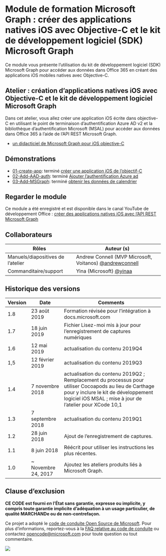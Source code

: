 # <a name="microsoft-graph-training-module---build-ios-native-apps-with-objective-c-and-the-microsoft-graph-sdk"></a>Module de formation Microsoft Graph : créer des applications natives iOS avec Objective-C et le kit de développement logiciel (SDK) Microsoft Graph

Ce module vous présente l’utilisation du kit de développement logiciel (SDK) Microsoft Graph pour accéder aux données dans Office 365 en créant des applications iOS mobiles natives avec Objective-C.

## <a name="lab---build-ios-native-apps-with-objective-c-and-the-microsoft-graph-sdk"></a>Atelier : création d’applications natives iOS avec Objective-C et le kit de développement logiciel Microsoft Graph

Dans cet atelier, vous allez créer une application iOS écrite dans objective-C en utilisant le point de terminaison d’authentification Azure AD v2 et la bibliothèque d’authentification Microsoft (MSAL) pour accéder aux données dans Office 365 à l’aide de l’API REST Microsoft Graph.

- [un didacticiel de Microsoft Graph pour iOS objective-C](https://docs.microsoft.com/graph/tutorials/ios-objectivec)

## <a name="demos"></a>Démonstrations

- [01-create-app](demos/01-create-app): terminé [créer une application iOS de l’objectif-C](https://docs.microsoft.com/graph/tutorials/ios-objectivec?tutorial-step=1)
- [02-Add-AAD-auth](demos/02-add-aad-auth): terminé [Ajouter l’authentification Azure ad](https://docs.microsoft.com/graph/tutorials/ios-objectivec?tutorial-step=3)
- [03-Add-MSGraph](demos/03-add-msgraph): terminé [obtenir les données de calendrier](https://docs.microsoft.com/graph/tutorials/ios-objectivec?tutorial-step=4)

## <a name="watch-the-module"></a>Regarder le module

Ce module a été enregistré et est disponible dans le canal YouTube de développement Office : [créer des applications natives iOS avec l’API REST Microsoft Graph](https://youtu.be/Gg8Qy1Dqyzw)

## <a name="contributors"></a>Collaborateurs

|        Rôles         |                                       Auteur (s)                                       |
| -------------------- | ------------------------------------------------------------------------------------- |
| Manuels/diapositives de l’atelier | Andrew Connell (MVP Microsoft, Voitanos) [@andrewconnell](//github.com/andrewconnell) |
| Commanditaire/support    | Yina (Microsoft) [@yinaa](//github.com/yinaa)                                  |

## <a name="version-history"></a>Historique des versions

| Version |        Date        |                                                               Comments                                                               |
| ------- | ------------------ | ------------------------------------------------------------------------------------------------------------------------------------ |
| 1.8     | 23 août 2019    | Formation révisée pour l’intégration à docs.microsoft.com                                                                                |
| 1.7     | 18 juin 2019      | Fichier Lisez-moi mis à jour pour l’enregistrement de captures numériques                                                                                     |
| 1.6     | 12 mai 2019       | actualisation du contenu 2019Q4                                                                                                               |
| 1,5     | 12 février 2019  | actualisation du contenu 2019Q3                                                                                                               |
| 1.4     | 7 novembre 2018   | actualisation du contenu 2019Q2 ; Remplacement du processus pour utiliser Cocoapods au lieu de Carthage pour y inclure le kit de développement logiciel iOS MSAL ; mise à jour de l’atelier pour XCode 10,1 |
| 1.3     | 7 septembre 2018  | actualisation du contenu 2019Q1                                                                                                               |
| 1.2     | 28 juin 2018      | Ajout de l’enregistrement de captures.                                                                                                                    |
| 1.1     | 8 juin 2018       | Réécrit pour utiliser les instructions les plus récentes.                                                                                                    |
| 1.0     | ~ Novembre 24, 2017 | Ajoutez les ateliers produits liés à Microsoft Graph.                                                                                       |

## <a name="disclaimer"></a>Clause d’exclusion

**CE CODE est fourni _en_ l’État sans garantie, expresse ou implicite, y compris toute garantie implicite d’adéquation à un usage particulier, de qualité MARCHANDe ou de non-contrefaçon.**

Ce projet a adopté le [code de conduite Open Source de Microsoft](https://opensource.microsoft.com/codeofconduct/). Pour plus d’informations, reportez-vous à la [FAQ relative au code de conduite](https://opensource.microsoft.com/codeofconduct/faq/) ou contactez [opencode@microsoft.com](mailto:opencode@microsoft.com) pour toute question ou tout commentaire.

<img src="https://telemetry.sharepointpnp.com/msgraph-training-ios-objectivec" />
